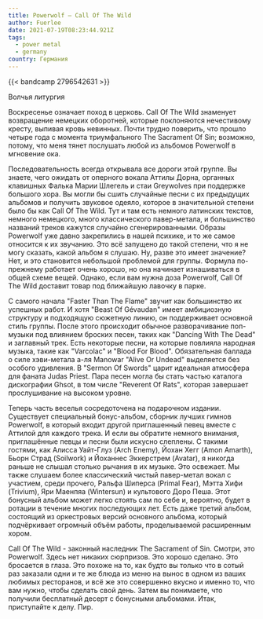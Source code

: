 ```yaml
---
title: Powerwolf — Call Of The Wild
author: Fuerlee
date: 2021-07-19T08:23:44.921Z
tags:
  - power metal
  - germany
country: Германия
---
```

{{< bandcamp 2796542631 >}}

Волчья литургия

Воскресенье означает поход в церковь. Call Of The Wild знаменует возвращение немецких оборотней, которые поклоняются нечестивому кресту, выпивая кровь невинных. Почти трудно поверить, что прошло четыре года с момента триумфального The Sacrament Of Sin; возможно, потому, что меня тянет послушать любой из альбомов Powerwolf в мгновение ока.

Последовательность всегда открывала все дороги этой группе. Вы знаете, чего ожидать от оперного вокала Аттилы Дорна, органных клавишных Фалька Марии Шлегель и стаи Greywolves при поддержке большого хора. Вы могли бы сшить случайные песни с их предыдущих альбомов и получить звуковое одеяло, которое в значительной степени было бы как Call Of The Wild. Тут и там есть немного латинских текстов, немного немецкого, много классического павер-метала, и большинство названий треков кажутся случайно сгенерированными. Образы Powerwolf уже давно закрепились в нашей психике, и то же самое относится к их звучанию. Это всё запущено до такой степени, что я не могу сказать, какой альбом я слушаю. Ну, разве это имеет значение? Нет, и это становится небольшой проблемой для группы. Формула по-прежнему работает очень хорошо, но она начинает изнашиваться в общей схеме вещей. Однако, если вам нужна доза Powerwolf, Call Of The Wild доставит товар под ближайшую лавочку в парке.

С самого начала "Faster Than The Flame" звучит как большинство их успешных работ. И хотя "Beast Of Gévaudan" имеет амбициозную структуру и подходящую сюжетную линию, он поддерживает основной стиль группы. После этого происходит обычное разворачивание поп-музыки под влиянием броских песен, таких как "Dancing With The Dead" и заглавный трек. Есть некоторые песни, на которые повлияла народная музыка, такие как "Varcolac" и "Blood For Blood". Обязательная баллада о силе хэви-метала а-ля Manowar "Alive Or Undead" выделяется без особого удивления. В "Sermon Of Swords" царит идеальная атмосфера для фаната Judas Priest. Пара песен могла бы стать частью каталога дискографии Ghsot, в том числе "Reverent Of Rats", которая завершает прослушивание на высоком уровне.

Теперь часть веселья сосредоточена на подарочном издании. Существует специальный бонус-альбом, сборник лучших гимнов Powerwolf, в который входит другой приглашенный певец вместе с Аттилой для каждого трека. И если вы обратите немного внимания, приглашённые певцы и песни были искусно слеплены. С такими гостями, как Алисса Уайт-Глуз (Arch Enemy), Йохан Хегг (Amon Amarth), Бьорн Страд (Soilwork) и Йоханнес Эккерстрем (Avatar), я никогда раньше не слышал столько рычания в их музыке. Это освежает. Мы также слушаем более классический чистый павер-метал вокал с участием, среди прочего, Ральфа Шиперса (Primal Fear), Мэтта Хифи (Trivium), Яри Маенпяа (Wintersun) и культового Доро Пеша. Этот бонусный альбом может легко стоять сам по себе и, вероятно, будет в ротации в течение многих последующих лет. Есть даже третий альбом, состоящий из оркестровых версий основного альбома, который подчёркивает огромный объём работы, проделываемой расширенным хором.

Call Of The Wild - законный наследник The Sacrament of Sin. Смотри, это Powerwolf. Здесь нет никаких сюрпризов. Это хорошо сделано. Это бросается в глаза. Это похоже на то, как будто вы только что в сотый раз заказали одни и те же блюда из меню на вынос в одном из ваших любимых ресторанов, и всё же это совершенно вкусно и именно то, что вам нужно, чтобы сделать свой день. Затем вы понимаете, что получили бесплатный десерт с бонусными альбомами. Итак, приступайте к делу. Пир.